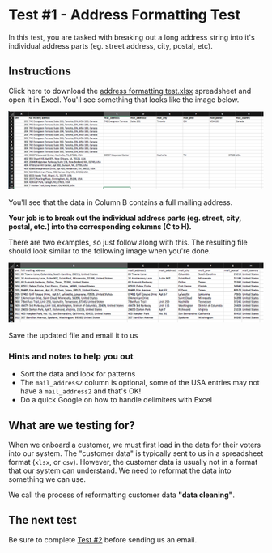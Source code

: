 # Test #1 - Address Formatting Test

In this test, you are tasked with breaking out a long address string into it's individual address parts (eg. street address, city, postal, etc).

## Instructions

Click here to download the [address formatting test.xlsx](address_formatting_test.xlsx?raw=true) spreadsheet and open it in Excel. You'll see something that looks like the image below.

![](test.png)

You'll see that the data in Column B contains a full mailing address.

**Your job is to break out the individual address parts (eg. street, city, postal, etc.) into the corresponding columns (C to H).**

There are two examples, so just follow along with this. The resulting file should look similar to the following image when you're done.

![](results.png)

Save the updated file and email it to us

### Hints and notes to help you out

- Sort the data and look for patterns
- The `mail_address2` column is optional, some of the USA entries may not have a `mail_address2` and that's OK!
- Do a quick Google on how to handle delimiters with Excel

## What are we testing for?

When we onboard a customer, we must first load in the data for their voters into our system. The "customer data" is typically sent to us in a spreadsheet format (`xlsx`, or `csv`). However, the customer data is usually not in a format that our system can understand. We need to reformat the data into something we can use.

We call the process of reformatting customer data **"data cleaning"**.

## The next test

Be sure to complete [Test #2](../2_fee_lookup) before sending us an email.
